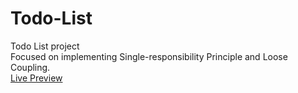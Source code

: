 # Todo-List
Todo List project  
Focused on implementing Single-responsibility Principle and Loose Coupling.  
[Live Preview](https://basementwoodworker.github.io/Todo-List/)
